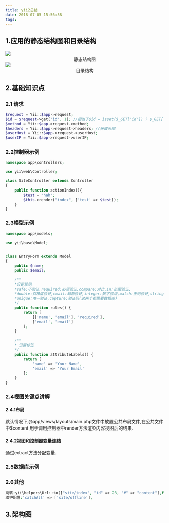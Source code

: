 ```yaml
---
title: yii2总结
date: 2018-07-05 15:56:58
tags:
---
```

## 1.应用的静态结构图和目录结构
<img src="http://resource.cmdapps.com/2018/07/static_struct.png"/>
<center>静态结构图</center>
<img src="http://resource.cmdapps.com/2018/07/contents.png"/>

<center>目录结构</center>

## 2.基础知识点
### 2.1 请求
```php
$request = Yii::$app->request;
$id = $request->get('id', 1); //相当于$id = isset($_GET['id']) ? $_GET['id'] : 1;
$method = Yii::$app->request->method;
$headers = Yii::$app->request->headers; //获取头部
$userHost = Yii::$app->request->userHost;
$userIP = Yii::$app->request->userIP;
```
### 2.2控制器示例
```php
namespace app\controllers;

use yii\web\Controller;

class SiteController extends Controller
{
    public function actionIndex(){
        $test = "hah";
        $this->render("index", ['test' => $test]);
    }
}
```

### 2.3模型示例
```php
namespace app\models;

use yii\base\Model;


class EntryForm extends Model
{
    public $name;
    public $email;

    /**
    *设定规则 
    *safe:不验证,required:必须验证,compare:对比,in:范围验证,
    *double:双精度验证,email:邮箱验证,integer:数字验证,match:正则验证,string:字符串验证,
    *unique:唯一验证,capture:验证码(这两个都需要数据库)
    */
    public function rules() {
        return [
            [['name', 'email'], 'required'],
            ['email', 'email']
        ];
    }

    /**
    * 设置标签
    */
    public function attributeLabels() {
        return [
            'name' => 'Your Name',
            'email' => 'Your Email'
        ];
    }
}
```

### 2.4视图关键点讲解
#### 2.4.1布局
默认情况下,@app/views/layouts/main.php文件中放置公共布局文件,在公共文件中$content
用于调用控制器中render方法渲染内容视图后的结果.
#### 2.4.2视图和控制器变量连结
通过extract方法分配变量.
### 2.5数据库示例

### 2.6其他
```php
跳转:yii\helpers\Url::to(["site/index", "id" => 23, "#" => "content"],false); //index.php/site/index?id=23#content
维护配置:'catchAll' => ['site/offline'],
```

## 3.架构图